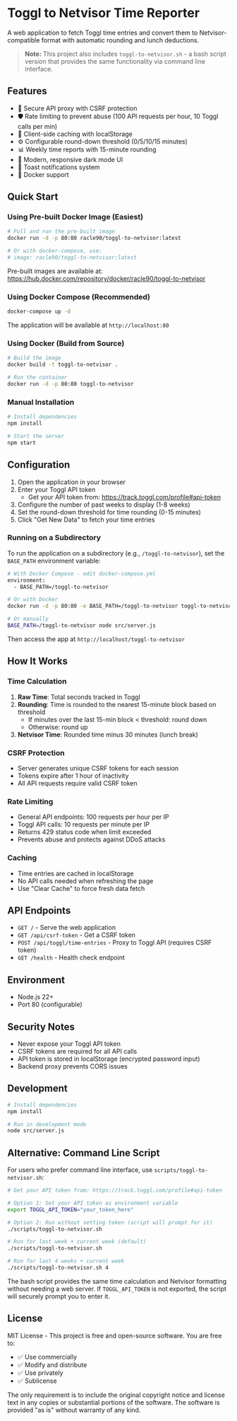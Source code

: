 # Toggl to Netvisor Time Reporter

A web application to fetch Toggl time entries and convert them to Netvisor-compatible format with automatic rounding and lunch deductions.

> **Note:** This project also includes `toggl-to-netvisor.sh` - a bash script version that provides the same functionality via command line interface.

## Features

- 🔐 Secure API proxy with CSRF protection
- 🛡️ Rate limiting to prevent abuse (100 API requests per hour, 10 Toggl calls per min)
- 💾 Client-side caching with localStorage
- ⚙️ Configurable round-down threshold (0/5/10/15 minutes)
- 📊 Weekly time reports with 15-minute rounding
- 🎨 Modern, responsive dark mode UI
- 🔔 Toast notifications system
- 🐳 Docker support

## Quick Start

### Using Pre-built Docker Image (Easiest)

```bash
# Pull and run the pre-built image
docker run -d -p 80:80 racle90/toggl-to-netvisor:latest

# Or with docker-compose, use:
# image: racle90/toggl-to-netvisor:latest
```

Pre-built images are available at: https://hub.docker.com/repository/docker/racle90/toggl-to-netvisor

### Using Docker Compose (Recommended)

```bash
docker-compose up -d
```

The application will be available at `http://localhost:80`

### Using Docker (Build from Source)

```bash
# Build the image
docker build -t toggl-to-netvisor .

# Run the container
docker run -d -p 80:80 toggl-to-netvisor
```

### Manual Installation

```bash
# Install dependencies
npm install

# Start the server
npm start
```

## Configuration

1. Open the application in your browser
2. Enter your Toggl API token
   - Get your API token from: https://track.toggl.com/profile#api-token
3. Configure the number of past weeks to display (1-8 weeks)
4. Set the round-down threshold for time rounding (0-15 minutes)
5. Click "Get New Data" to fetch your time entries

### Running on a Subdirectory

To run the application on a subdirectory (e.g., `/toggl-to-netvisor`), set the `BASE_PATH` environment variable:

```bash
# With Docker Compose - edit docker-compose.yml
environment:
  - BASE_PATH=/toggl-to-netvisor

# Or with Docker
docker run -d -p 80:80 -e BASE_PATH=/toggl-to-netvisor toggl-to-netvisor

# Or manually
BASE_PATH=/toggl-to-netvisor node src/server.js
```

Then access the app at `http://localhost/toggl-to-netvisor`

## How It Works

### Time Calculation

1. **Raw Time**: Total seconds tracked in Toggl
2. **Rounding**: Time is rounded to the nearest 15-minute block based on threshold
   - If minutes over the last 15-min block < threshold: round down
   - Otherwise: round up
3. **Netvisor Time**: Rounded time minus 30 minutes (lunch break)

### CSRF Protection

- Server generates unique CSRF tokens for each session
- Tokens expire after 1 hour of inactivity
- All API requests require valid CSRF token

### Rate Limiting

- General API endpoints: 100 requests per hour per IP
- Toggl API calls: 10 requests per minute per IP
- Returns 429 status code when limit exceeded
- Prevents abuse and protects against DDoS attacks

### Caching

- Time entries are cached in localStorage
- No API calls needed when refreshing the page
- Use "Clear Cache" to force fresh data fetch

## API Endpoints

- `GET /` - Serve the web application
- `GET /api/csrf-token` - Get a CSRF token
- `POST /api/toggl/time-entries` - Proxy to Toggl API (requires CSRF token)
- `GET /health` - Health check endpoint

## Environment

- Node.js 22+
- Port 80 (configurable)

## Security Notes

- Never expose your Toggl API token
- CSRF tokens are required for all API calls
- API token is stored in localStorage (encrypted password input)
- Backend proxy prevents CORS issues

## Development

```bash
# Install dependencies
npm install

# Run in development mode
node src/server.js
```

## Alternative: Command Line Script

For users who prefer command line interface, use `scripts/toggl-to-netvisor.sh`:

```bash
# Get your API token from: https://track.toggl.com/profile#api-token

# Option 1: Set your API token as environment variable
export TOGGL_API_TOKEN="your_token_here"

# Option 2: Run without setting token (script will prompt for it)
./scripts/toggl-to-netvisor.sh

# Run for last week + current week (default)
./scripts/toggl-to-netvisor.sh

# Run for last 4 weeks + current week
./scripts/toggl-to-netvisor.sh 4
```

The bash script provides the same time calculation and Netvisor formatting without needing a web server. If `TOGGL_API_TOKEN` is not exported, the script will securely prompt you to enter it.

## License

MIT License - This project is free and open-source software. You are free to:

- ✅ Use commercially
- ✅ Modify and distribute
- ✅ Use privately
- ✅ Sublicense

The only requirement is to include the original copyright notice and license text in any copies or substantial portions of the software. The software is provided "as is" without warranty of any kind.
